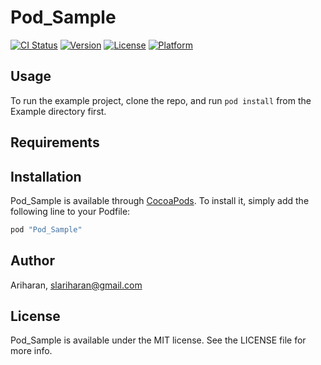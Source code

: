 # Pod_Sample

[![CI Status](http://img.shields.io/travis/Ariharan/Pod_Sample.svg?style=flat)](https://travis-ci.org/Ariharan/Pod_Sample)
[![Version](https://img.shields.io/cocoapods/v/Pod_Sample.svg?style=flat)](http://cocoapods.org/pods/Pod_Sample)
[![License](https://img.shields.io/cocoapods/l/Pod_Sample.svg?style=flat)](http://cocoapods.org/pods/Pod_Sample)
[![Platform](https://img.shields.io/cocoapods/p/Pod_Sample.svg?style=flat)](http://cocoapods.org/pods/Pod_Sample)

## Usage

To run the example project, clone the repo, and run `pod install` from the Example directory first.

## Requirements

## Installation

Pod_Sample is available through [CocoaPods](http://cocoapods.org). To install
it, simply add the following line to your Podfile:

```ruby
pod "Pod_Sample"
```

## Author

Ariharan, slariharan@gmail.com

## License

Pod_Sample is available under the MIT license. See the LICENSE file for more info.
